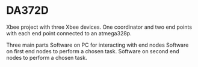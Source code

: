 # DA372D
Xbee project with three Xbee devices. One coordinator and two end points with each end point connected to an atmega328p.

Three main parts
Software on PC for interacting with end nodes
Software on first end nodes to perform a chosen task.
Software on second end nodes to perform a chosen task.
